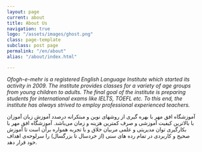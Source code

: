 ```yaml
---
layout: page
current: about
title: About Us
navigation: true
logo: "/assets/images/ghost.png"
class: page-template
subclass: post page
permalink: "/en/about"
alias: "/about/index.html"

---
```

_Ofogh-e-mehr is a registered English Language Institute which started its activity in 2009. The institute provides classes for a variety of age groups from young children to adults. The final goal of the institute is preparing students for international exams like IELTS, TOEFL etc. To this end, the institute has always strived to employ professional experienced teachers._

آموزشگاه  افق مهر با بهره گیری از روشهای نوین و مبتکرانه درصدد آموزش زبان آموزان با بالاترین کیفیت آموزشی و صرف کمترین هزینه و زمان می‌باشد. آموزشگاه افق مهر با بکارگیری توان مدیریتی و علمی مربیان خلاق و با تجربه همواره برآن است تا آموزش صحیح و کاربردی در تمام رده های سنی (از خردسال تا بزرگسال) را سرلوحه‌ی اهداف خود قرار دهد.